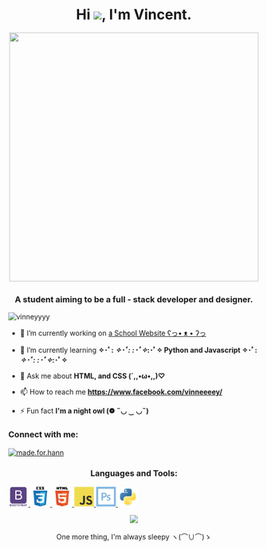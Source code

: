 <h1 align="center">Hi <img src="https://raw.githubusercontent.com/MartinHeinz/MartinHeinz/master/wave.gif" width="30px">, I'm Vincent.</h1>

<p align="center"> <img src="profile gif_1.gif" width="500" height="500" /> </p> 

<h3 align="center">A student aiming to be a full - stack developer and designer.</h3>

<p align="left"> <img src="https://komarev.com/ghpvc/?username=vinneyyyy&label=Profile%20views&color=0e75b6&style=flat" alt="vinneyyyy" /> </p>

- 🔭 I’m currently working on [a School Website ʕっ• ᴥ • ʔっ](https://maroxashs.com/)

- 🌱 I’m currently learning **✧･ﾟ: *✧･ﾟ:* *:･ﾟ✧*:･ﾟ✧ Python and Javascript ✧･ﾟ: *✧･ﾟ:* *:･ﾟ✧*:･ﾟ✧**

- 💬 Ask me about **HTML, and CSS (´,,•ω•,,)♡**

- 📫 How to reach me **https://www.facebook.com/vinneeeey/**

- ⚡ Fun fact **I'm a night owl (❁ ˵◡ ‿ ◡˵)**

<h3 align="left">Connect with me:</h3>
<p align="left">
<a href="https://www.facebook.com/vinneeeey/" target="blank"><img align="center" src="https://raw.githubusercontent.com/rahuldkjain/github-profile-readme-generator/master/src/images/icons/Social/facebook.svg" alt="made.for.hann" height="30" width="40" /></a>
</p>

<h3 align="center">Languages and Tools:</h3>
<p align="t"> <a href="https://getbootstrap.com" target="_blank"> <img src="https://raw.githubusercontent.com/devicons/devicon/master/icons/bootstrap/bootstrap-plain-wordmark.svg" alt="bootstrap" width="40" height="40"/> </a> <a href="https://www.w3schools.com/css/" target="_blank"> <img src="https://raw.githubusercontent.com/devicons/devicon/master/icons/css3/css3-original-wordmark.svg" alt="css3" width="40" height="40"/> </a> <a href="https://www.w3.org/html/" target="_blank"> <img src="https://raw.githubusercontent.com/devicons/devicon/master/icons/html5/html5-original-wordmark.svg" alt="html5" width="40" height="40"/> </a> <a href="https://developer.mozilla.org/en-US/docs/Web/JavaScript" target="_blank"> <img src="https://raw.githubusercontent.com/devicons/devicon/master/icons/javascript/javascript-original.svg" alt="javascript" width="40" height="40"/> </a> <a href="https://www.photoshop.com/en" target="_blank"> <img src="https://raw.githubusercontent.com/devicons/devicon/master/icons/photoshop/photoshop-line.svg" alt="photoshop" width="40" height="40"/> </a> <a href="https://www.python.org" target="_blank"> <img src="https://raw.githubusercontent.com/devicons/devicon/master/icons/python/python-original.svg" alt="python" width="40" height="40"/> </a> </p>

<p align="center"> <img src="https://i.pinimg.com/originals/8e/43/d9/8e43d93616fc56852c572ca606b8326a.gif" height="400px"/> </p>

<p align="center"> One more thing, I'm always sleepy ヽ(⌒∪⌒)ゝ </p>
